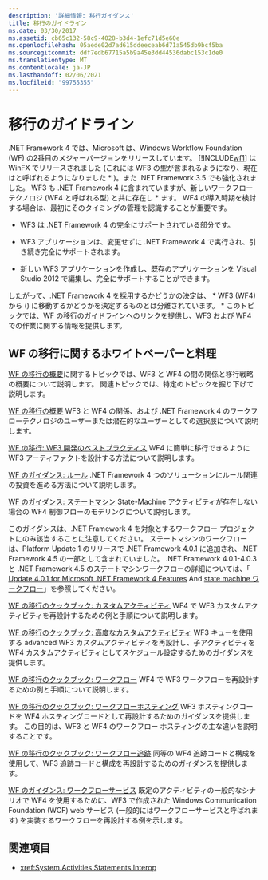 ```yaml
---
description: '詳細情報: 移行ガイダンス'
title: 移行のガイドライン
ms.date: 03/30/2017
ms.assetid: cb65c132-58c9-4028-b3d4-1efc71d5e60e
ms.openlocfilehash: 05aede02d7ad615ddeeceab6d71a545db9bcf5ba
ms.sourcegitcommit: ddf7edb67715a5b9a45e3dd44536dabc153c1de0
ms.translationtype: MT
ms.contentlocale: ja-JP
ms.lasthandoff: 02/06/2021
ms.locfileid: "99755355"
---
```

# <a name="migration-guidance"></a>移行のガイドライン

.NET Framework 4 では、Microsoft は、Windows Workflow Foundation (WF) の2番目のメジャーバージョンをリリースしています。 [!INCLUDE[wf1](../../../includes/wf1-md.md)] は WinFX でリリースされました (これには WF3 の型が含まれるようになり、現在はと呼ばれるようになりました \* )。また .NET Framework 3.5 でも強化されました。 WF3 も .NET Framework 4 に含まれていますが、新しいワークフローテクノロジ (WF4 と呼ばれる型) と共に存在し \* ます。 WF4 の導入時期を検討する場合は、最初にそのタイミングの管理を認識することが重要です。

- WF3 は .NET Framework 4 の完全にサポートされている部分です。

- WF3 アプリケーションは、変更せずに .NET Framework 4 で実行され、引き続き完全にサポートされます。

- 新しい WF3 アプリケーションを作成し、既存のアプリケーションを Visual Studio 2012 で編集し、完全にサポートすることができます。

 したがって、.NET Framework 4 を採用するかどうかの決定は、 \* WF3 (WF4) から () に移動するかどうかを決定するものとは分離されています。 \* このトピックでは、WF の移行のガイドラインへのリンクを提供し、WF3 および WF4 での作業に関する情報を提供します。

## <a name="wf-migration-white-papers-and-cookbooks"></a>WF の移行に関するホワイトペーパーと料理

 [WF の移行の概要](/previous-versions/appfabric/ff383417(v=azure.10))に関するトピックでは、WF3 と WF4 の間の関係と移行戦略の概要について説明します。 関連トピックでは、特定のトピックを掘り下げて説明します。

 [WF の移行の概要](/previous-versions/appfabric/ff383417(v=azure.10)) WF3 と WF4 の関係、および .NET Framework 4 のワークフローテクノロジのユーザーまたは潜在的なユーザーとしての選択肢について説明します。

 [WF の移行: WF3 開発のベストプラクティス](/previous-versions/appfabric/ff383417(v=azure.10)) WF4 に簡単に移行できるように WF3 アーティファクトを設計する方法について説明します。

 [WF のガイダンス: ルール](/previous-versions/appfabric/ff383417(v=azure.10)) .NET Framework 4 つのソリューションにルール関連の投資を進める方法について説明します。

 [WF のガイダンス: ステートマシン](/previous-versions/appfabric/ff383417(v=azure.10)) State-Machine アクティビティが存在しない場合の WF4 制御フローのモデリングについて説明します。

 このガイダンスは、.NET Framework 4 を対象とするワークフロー プロジェクトにのみ該当することに注意してください。 ステートマシンのワークフローは、Platform Update 1 のリリースで .NET Framework 4.0.1 に追加され、.NET Framework 4.5 の一部として含まれていました。 .NET Framework 4.0.1-4.0.3 と .NET Framework 4.5 のステートマシンワークフローの詳細については、「 [Update 4.0.1 for Microsoft .NET Framework 4 Features](/previous-versions/dotnet/netframework-4.0/hh290669(v=vs.100)) And [state machine ワークフロー](state-machine-workflows.md)」を参照してください。

 [WF の移行のクックブック: カスタムアクティビティ](/previous-versions/appfabric/ff383417(v=azure.10)) WF4 で WF3 カスタムアクティビティを再設計するための例と手順について説明します。

 [WF の移行のクックブック: 高度なカスタムアクティビティ](/previous-versions/appfabric/ff383417(v=azure.10)) WF3 キューを使用する advanced WF3 カスタムアクティビティを再設計し、子アクティビティを WF4 カスタムアクティビティとしてスケジュール設定するためのガイダンスを提供します。

 [WF の移行のクックブック: ワークフロー](/previous-versions/appfabric/ff383417(v=azure.10)) WF4 で WF3 ワークフローを再設計するための例と手順について説明します。

 [WF の移行のクックブック: ワークフローホスティング](/previous-versions/appfabric/ff383417(v=azure.10)) WF3 ホスティングコードを WF4 ホスティングコードとして再設計するためのガイダンスを提供します。 この目的は、WF3 と WF4 のワークフロー ホスティングの主な違いを説明することです。

 [WF の移行のクックブック: ワークフロー追跡](/previous-versions/appfabric/ff383417(v=azure.10)) 同等の WF4 追跡コードと構成を使用して、WF3 追跡コードと構成を再設計するためのガイダンスを提供します。

 [WF のガイダンス: ワークフローサービス](/previous-versions/appfabric/ff383417(v=azure.10)) 既定のアクティビティの一般的なシナリオで WF4 を使用するために、WF3 で作成された Windows Communication Foundation (WCF) web サービス (一般的にはワークフローサービスと呼ばれます) を実装するワークフローを再設計する例を示します。

## <a name="see-also"></a>関連項目

- <xref:System.Activities.Statements.Interop>
